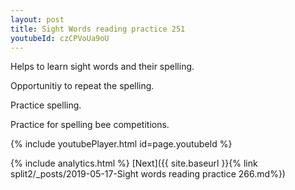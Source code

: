```yaml
---
layout: post
title: Sight Words reading practice 251
youtubeId: czCPVoUa9oU
---
```

 
 
Helps to learn sight words and their spelling.

Opportunitiy to repeat the spelling. 

Practice spelling. 
 
Practice for spelling bee competitions. 
 
{% include youtubePlayer.html id=page.youtubeId %}
 
 
{% include analytics.html %} 
[Next]({{ site.baseurl }}{% link  split2/_posts/2019-05-17-Sight words reading practice 266.md%})
 
